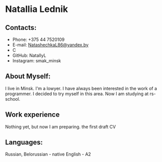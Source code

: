 # **Natallia Lednik**

## **Contacts:**

- Phone: +375 44 7520109
- E-mail: NatashechkaL86@yandex.by
- C
- GitHub: NatallyL
- Instagram: smak_minsk

## **About Myself:**

I live in Minsk.
I'm a lowyer.
I have always been interested in the work of a programmer.
I decided to try myself in this area.
Now I am studying at rs-school.

## **Work experience**

Nothing yet, but now I am preparing.
the first draft CV

## **Languages:**

Russian, Belorussian - native
English - A2
